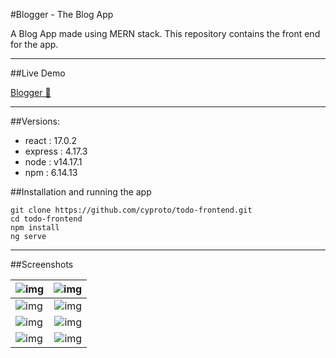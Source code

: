 #Blogger - The Blog App

A Blog App made using MERN stack. This repository contains the front end for the app.

------------


##Live Demo 

[Blogger 📱](https://blog-app03.netlify.app/"Blogger")


------------
##Versions:
- react : 17.0.2
- express : 4.17.3
- node :  v14.17.1
- npm : 6.14.13


##Installation and running the app

    git clone https://github.com/cyproto/todo-frontend.git
    cd todo-frontend
    npm install
    ng serve


------------

##Screenshots

|![img](https://i.imgur.com/IDqLwpU.png) |![img](https://i.imgur.com/6H1r6pq.png) |
| --------- | -----:|
|![img](https://i.imgur.com/8hRcxYg.png) |![img](https://i.imgur.com/UIR7pLw.png)  |
|![img](https://i.imgur.com/X7sRfD3.png) |![img](https://i.imgur.com/s51Ggys.png) |
|![img](https://i.imgur.com/O4SkacU.jpg) |![img](https://i.imgur.com/klW7sLT.jpg)  |

